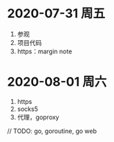 # 2020-07-31 周五

1. 参观
2. 项目代码
3. https：margin note

# 2020-08-01 周六

1. https
2. socks5
3. 代理，goproxy

// TODO: go, goroutine, go web